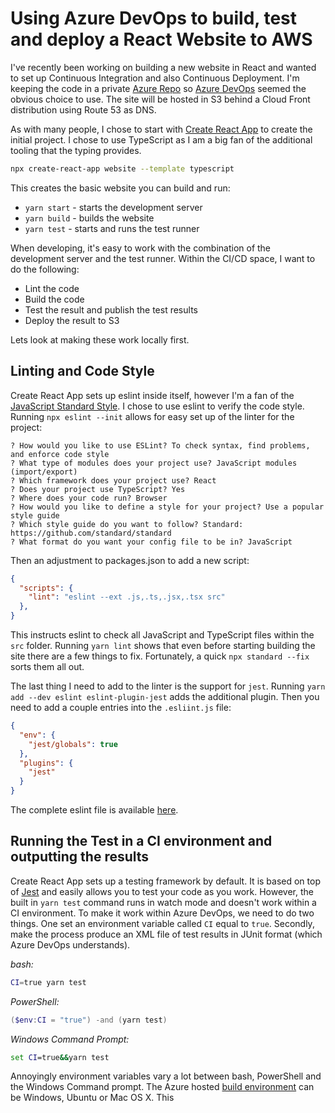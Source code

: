 # Using Azure DevOps to build, test and deploy a React Website to AWS

I've recently been working on building a new website in React and wanted to set up Continuous Integration and also Continuous Deployment. I'm keeping the code in a private [Azure Repo](https://azure.microsoft.com/en-gb/services/devops/repos/) so [Azure DevOps](https://azure.microsoft.com/en-gb/services/devops/) seemed the obvious choice to use. The site will be hosted in S3 behind a Cloud Front distribution using Route 53 as DNS.

As with many people, I chose to start with [Create React App](https://create-react-app.dev/) to create the initial project. I chose to use TypeScript as I am a big fan of the additional tooling that the typing provides.

```bash
npx create-react-app website --template typescript
```

This creates the basic website you can build and run:

- `yarn start` - starts the development server
- `yarn build` - builds the website
- `yarn test` - starts and runs the test runner

When developing, it's easy to work with the combination of the development server and the test runner. Within the CI/CD space, I want to do the following:

- Lint the code
- Build the code
- Test the result and publish the test results
- Deploy the result to S3

Lets look at making these work locally first.

## Linting and Code Style

Create React App sets up eslint inside itself, however I'm a fan of the [JavaScript Standard Style](https://standardjs.com). I chose to use eslint to verify the code style. Running `npx eslint --init` allows for easy set up of the linter for the project:

```
? How would you like to use ESLint? To check syntax, find problems, and enforce code style
? What type of modules does your project use? JavaScript modules (import/export)
? Which framework does your project use? React
? Does your project use TypeScript? Yes
? Where does your code run? Browser
? How would you like to define a style for your project? Use a popular style guide
? Which style guide do you want to follow? Standard: https://github.com/standard/standard
? What format do you want your config file to be in? JavaScript
```

Then an adjustment to packages.json to add a new script:

```json
{
  "scripts": {
    "lint": "eslint --ext .js,.ts,.jsx,.tsx src"
  },
}
```

This instructs eslint to check all JavaScript and TypeScript files within the `src` folder. Running `yarn lint` shows that even before starting building the site there are a few things to fix. Fortunately, a quick `npx standard --fix` sorts them all out.

The last thing I need to add to the linter is the support for `jest`. Running `yarn add --dev eslint eslint-plugin-jest` adds the additional plugin. Then you need to add a couple entries into the `.esliint.js` file:

```json
{
  "env": {
    "jest/globals": true
  },
  "plugins": {
    "jest"
  }
}
```

The complete eslint file is available [here](https://gist.github.com/jdunkerley/317a1955561fee1e261977155bf5f5ba).

## Running the Test in a CI environment and outputting the results

Create React App sets up a testing framework by default. It is based on top of [Jest](https://jestjs.io/) and easily allows you to test your code as you work. However, the built in `yarn test` command runs in watch mode and doesn't work within a CI environment. To make it work within Azure DevOps, we need to do two things. One set an environment variable called `CI` equal to `true`. Secondly, make the process produce an XML file of test results in JUnit format (which Azure DevOps understands).

*bash:*
```bash
CI=true yarn test
```

*PowerShell:*
```powershell
($env:CI = "true") -and (yarn test)
```

*Windows Command Prompt:*
```bat
set CI=true&&yarn test
```

Annoyingly environment variables vary a lot between bash, PowerShell and the Windows Command prompt. The Azure hosted [build environment](https://docs.microsoft.com/en-us/azure/devops/pipelines/agents/hosted?view=azure-devops) can be Windows, Ubuntu or Mac OS X. This
